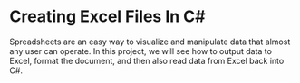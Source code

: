 # Creating Excel Files In C#

Spreadsheets are an easy way to visualize and manipulate data that almost any user can operate. In this project, we will see how to output data to Excel, format the document, and then also read data from Excel back into C#.
